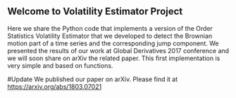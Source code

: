 ## Welcome to Volatility Estimator Project

Here we share the Python code that implements a version of the Order Statistics Volatility Estimator that we developed to detect the Brownian motion part of a time series and the corresponding jump component.
We presented the results of our work at Global Derivatives 2017 conference and we will soon share on arXiv the related paper.
This first implementation is very simple and based on functions.

#Update
We published our paper on arXiv. Please find it at
https://arxiv.org/abs/1803.07021
